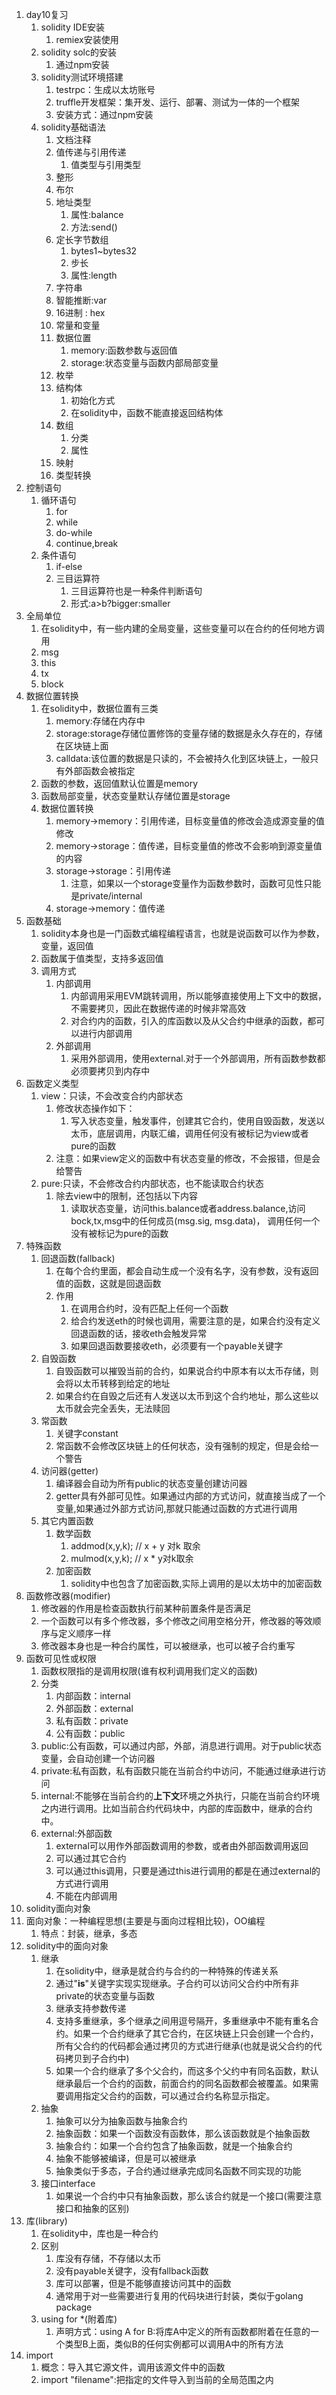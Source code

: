 1. day10复习
   1. solidity IDE安装
      1. remiex安装使用
   2. solidity solc的安装
      1. 通过npm安装
   3. solidity测试环境搭建
      1. testrpc：生成以太坊账号
      2. truffle开发框架：集开发、运行、部署、测试为一体的一个框架
      3. 安装方式：通过npm安装
   4. solidity基础语法
      1. 文档注释
      2. 值传递与引用传递
         1. 值类型与引用类型
      3. 整形
      4. 布尔
      5. 地址类型
         1. 属性:balance
         2. 方法:send()
      6. 定长字节数组
         1. bytes1~bytes32
         2. 步长
         3. 属性:length
      7. 字符串
      8. 智能推断:var
      9. 16进制 : hex 
      10. 常量和变量
      11. 数据位置
          1. memory:函数参数与返回值
          2. storage:状态变量与函数内部局部变量
      12. 枚举
      13. 结构体
          1. 初始化方式
          2. 在solidity中，函数不能直接返回结构体
      14. 数组
          1. 分类
          2. 属性
      15. 映射
      16. 类型转换
2. 控制语句
   1. 循环语句
      1. for
      2. while
      3. do-while
      4. continue,break
   2. 条件语句
      1. if-else
      2. 三目运算符
         1. 三目运算符也是一种条件判断语句
         2. 形式:a>b?bigger:smaller
3. 全局单位
   1. 在solidity中，有一些内建的全局变量，这些变量可以在合约的任何地方调用
   2. msg
   3. this
   4. tx
   5. block
4. 数据位置转换
   1. 在solidity中，数据位置有三类
      1. memory:存储在内存中
      2. storage:storage存储位置修饰的变量存储的数据是永久存在的，存储在区块链上面
      3. calldata:该位置的数据是只读的，不会被持久化到区块链上，一般只有外部函数会被指定
   2. 函数的参数，返回值默认位置是memory
   3. 函数局部变量，状态变量默认存储位置是storage
   4. 数据位置转换
      1. memory->memory：引用传递，目标变量值的修改会造成源变量的值修改
      2. memory->storage：值传递，目标变量值的修改不会影响到源变量值的内容
      3. storage->storage：引用传递
         1. 注意，如果以一个storage变量作为函数参数时，函数可见性只能是private/internal
      4. storage->memory：值传递
5. 函数基础
   1. solidity本身也是一门函数式编程编程语言，也就是说函数可以作为参数，变量，返回值
   2. 函数属于值类型，支持多返回值
   3. 调用方式
      1. 内部调用
         1. 内部调用采用EVM跳转调用，所以能够直接使用上下文中的数据，不需要拷贝，因此在数据传递的时候非常高效
         2. 对合约内的函数，引入的库函数以及从父合约中继承的函数，都可以进行内部调用
      2. 外部调用
         1. 采用外部调用，使用external.对于一个外部调用，所有函数参数都必须要拷贝到内存中
6. 函数定义类型
   1. view：只读，不会改变合约内部状态
      1. 修改状态操作如下：
         1. 写入状态变量，触发事件，创建其它合约，使用自毁函数，发送以太币，底层调用，内联汇编，调用任何没有被标记为view或者pure的函数
      2. 注意：如果view定义的函数中有状态变量的修改，不会报错，但是会给警告
   2. pure:只读，不会修改合约内部状态，也不能读取合约状态
      1. 除去view中的限制，还包括以下内容
         1. 读取状态变量，访问this.balance或者address.balance,访问bock,tx,msg中的任何成员(msg.sig, msg.data)， 调用任何一个没有被标记为pure的函数
7. 特殊函数
   1. 回退函数(fallback)
      1. 在每个合约里面，都会自动生成一个没有名字，没有参数，没有返回值的函数，这就是回退函数
      2. 作用
         1. 在调用合约时，没有匹配上任何一个函数
         2. 给合约发送eth的时候也调用，需要注意的是，如果合约没有定义回退函数的话，接收eth会触发异常
         3. 如果回退函数要接收eth，必须要有一个payable关键字
   2. 自毁函数
      1. 自毁函数可以摧毁当前的合约，如果说合约中原本有以太币存储，则会将以太币转移到给定的地址
      2. 如果合约在自毁之后还有人发送以太币到这个合约地址，那么这些以太币就会完全丢失，无法赎回
   3. 常函数
      1. 关键字constant
      2. 常函数不会修改区块链上的任何状态，没有强制的规定，但是会给一个警告
   4. 访问器(getter)
      1. 编译器会自动为所有public的状态变量创建访问器
      2. getter具有外部可见性。如果通过内部的方式访问，就直接当成了一个变量,如果通过外部方式访问,那就只能通过函数的方式进行调用
   5. 其它内置函数
      1. 数学函数
         1. addmod(x,y,k); // x + y 对k 取余 
         2. mulmod(x,y,k);  // x * y对k取余 
      2. 加密函数
         1. solidity中也包含了加密函数,实际上调用的是以太坊中的加密函数
8. 函数修改器(modifier)
   1. 修改器的作用是检查函数执行前某种前置条件是否满足
   2. 一个函数可以有多个修改器，多个修改之间用空格分开，修改器的等效顺序与定义顺序一样
   3. 修改器本身也是一种合约属性，可以被继承，也可以被子合约重写
9. 函数可见性或权限
   1. 函数权限指的是调用权限(谁有权利调用我们定义的函数)
   2. 分类
      1. 内部函数：internal
      2. 外部函数：external
      3. 私有函数：private
      4. 公有函数：public
   3. public:公有函数，可以通过内部，外部，消息进行调用。对于public状态变量，会自动创建一个访问器
   4. private:私有函数，私有函数只能在当前合约中访问，不能通过继承进行访问
   5. internal:不能够在当前合约的**上下文**环境之外执行，只能在当前合约环境之内进行调用。比如当前合约代码块中，内部的库函数中，继承的合约中。
   6. external:外部函数
      1. external可以用作外部函数调用的参数，或者由外部函数调用返回
      2. 可以通过其它合约
      3. 可以通过this调用，只要是通过this进行调用的都是在通过external的方式进行调用 
      4. 不能在内部调用
10. solidity面向对象
   1. 面向对象：一种编程思想(主要是与面向过程相比较)，OO编程
      1. 特点：封装，继承，多态
   2. solidity中的面向对象
      1. 继承
         1. 在solidity中，继承是就合约与合约的一种特殊的传递关系
         2. 通过"**is**"关键字实现实现继承。子合约可以访问父合约中所有非private的状态变量与函数
         3. 继承支持参数传递
         4. 支持多重继承，多个继承之间用逗号隔开，多重继承中不能有重名合约。如果一个合约继承了其它合约，在区块链上只会创建一个合约，所有父合约的代码都会通过拷贝的方式进行继承(也就是说父合约的代码拷贝到子合约中)
         5. 如果一个合约继承了多个父合约，而这多个父约中有同名函数，默认继承最后一个合约的函数，前面合约的同名函数都会被覆盖。如果需要调用指定父合约的函数，可以通过合约名称显示指定。
      2. 抽象
         1. 抽象可以分为抽象函数与抽象合约
         2. 抽象函数：如果一个函数没有函数体，那么该函数就是个抽象函数
         3. 抽象合约：如果一个合约包含了抽象函数，就是一个抽象合约
         4. 抽象不能够被编译，但是可以被继承
         5. 抽象类似于多态，子合约通过继承完成同名函数不同实现的功能
      3. 接口interface
         1. 如果说一个合约中只有抽象函数，那么该合约就是一个接口(需要注意接口和抽象的区别)
   3. 库(library)
      1. 在solidity中，库也是一种合约
      2. 区别
         1. 库没有存储，不存储以太币
         2. 没有payable关键字，没有fallback函数
         3. 库可以部署，但是不能够直接访问其中的函数
         4. 通常用于对一些需要进行复用的代码块进行封装，类似于golang package
      3. using for *(附着库)
         1. 声明方式：using A for B:将库A中定义的所有函数都附着在任意的一个类型B上面，类似B的任何实例都可以调用A中的所有方法
   4. import
      1. 概念：导入其它源文件，调用该源文件中的函数
      2. import "filename":把指定的文件导入到当前的全局范围之内